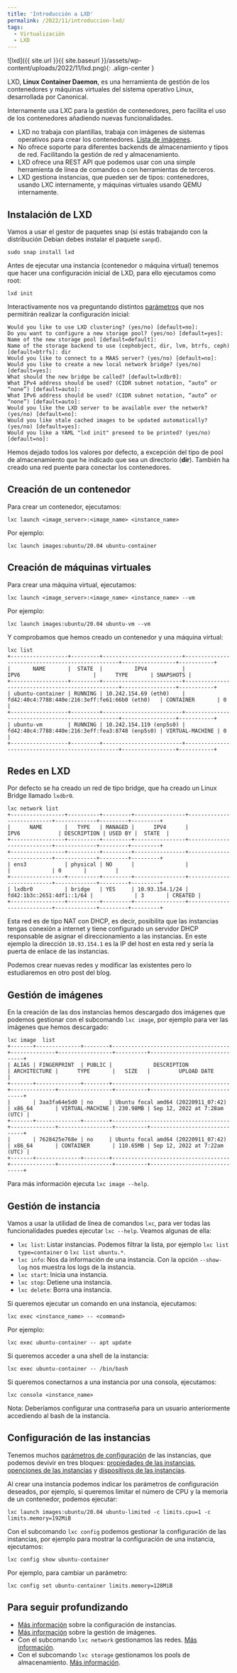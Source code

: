 ```yaml
---
title: 'Introducción a LXD'
permalink: /2022/11/introduccion-lxd/
tags:
  - Virtualización
  - LXD
---
```


![lxd]({{ site.url }}{{ site.baseurl }}/assets/wp-content/uploads/2022/11/lxd.png){: .align-center }

LXD, **Linux Container Daemon**, es una herramienta de gestión de los contenedores y máquinas virtuales del sistema operativo Linux, desarrollada por Canonical.

Internamente usa LXC para la gestión de contenedores, pero facilita el uso de los contenedores añadiendo nuevas funcionalidades.

* LXD no trabaja con plantillas, trabaja con imágenes de sistemas operativos para crear los contenedores. [Lista de imágenes](https://uk.lxd.images.canonical.com/).
* No ofrece soporte para diferentes backends de almacenamiento y tipos de red. Facilitando la gestión de red y almacenamiento.
* LXD ofrece una REST API que podemos usar con una simple herramienta de línea de comandos o con herramientas de terceros.
* LXD gestiona instancias, que pueden ser de tipos: contenedores, usando LXC internamente, y máquinas virtuales usando QEMU internamente.

<!--more-->

## Instalación de LXD

Vamos a usar el gestor de paquetes snap (si estás trabajando con la distribución Debian debes instalar el paquete `sanpd`).

```
sudo snap install lxd
```

Antes de ejecutar una instancia (contenedor o máquina virtual) tenemos que hacer una configuración inicial de LXD, para ello ejecutamos como root:

```
lxd init
```

Interactivamente nos va preguntando distintos [parámetros](https://linuxcontainers.org/lxd/getting-started-cli/#interactive-setup-options) que nos permitirán realizar la configuración inicial:

```
Would you like to use LXD clustering? (yes/no) [default=no]: 
Do you want to configure a new storage pool? (yes/no) [default=yes]: 
Name of the new storage pool [default=default]: 
Name of the storage backend to use (cephobject, dir, lvm, btrfs, ceph) [default=btrfs]: dir
Would you like to connect to a MAAS server? (yes/no) [default=no]: 
Would you like to create a new local network bridge? (yes/no) [default=yes]: 
What should the new bridge be called? [default=lxdbr0]: 
What IPv4 address should be used? (CIDR subnet notation, “auto” or “none”) [default=auto]: 
What IPv6 address should be used? (CIDR subnet notation, “auto” or “none”) [default=auto]: 
Would you like the LXD server to be available over the network? (yes/no) [default=no]: 
Would you like stale cached images to be updated automatically? (yes/no) [default=yes]: 
Would you like a YAML "lxd init" preseed to be printed? (yes/no) [default=no]: 
```

Hemos dejado todos los valores por defecto, a excepción del tipo de pool de almacenamiento que he indicado que sea un directorio (**dir**). También ha creado una red puente para conectar los contenedores.

## Creación de un contenedor

Para crear un contenedor, ejecutamos:

```
lxc launch <image_server>:<image_name> <instance_name>
```

Por ejemplo:

```
lxc launch images:ubuntu/20.04 ubuntu-container
```

## Creación de máquinas virtuales

Para crear una máquina virtual, ejecutamos:

```
lxc launch <image_server>:<image_name> <instance_name> --vm
```

Por ejemplo:

```
lxc launch images:ubuntu/20.04 ubuntu-vm --vm
```

Y comprobamos que hemos creado un contenedor y una máquina virtual:

```
lxc list
+------------------+---------+-------------------------+-------------------------------------------------+-----------------+-----------+
|       NAME       |  STATE  |          IPV4           |                      IPV6                       |      TYPE       | SNAPSHOTS |
+------------------+---------+-------------------------+-------------------------------------------------+-----------------+-----------+
| ubuntu-container | RUNNING | 10.242.154.69 (eth0)    | fd42:40c4:7788:440e:216:3eff:fe61:66b0 (eth0)   | CONTAINER       | 0         |
+------------------+---------+-------------------------+-------------------------------------------------+-----------------+-----------+
| ubuntu-vm        | RUNNING | 10.242.154.119 (enp5s0) | fd42:40c4:7788:440e:216:3eff:fea3:8748 (enp5s0) | VIRTUAL-MACHINE | 0         |
+------------------+---------+-------------------------+-------------------------------------------------+-----------------+-----------+
```

## Redes en LXD

Por defecto se ha creado un red de tipo bridge, que ha creado un Linux Bridge llamado `lxdbr0`.

```
lxc network list
+-----------------+----------+---------+----------------+---------------------------+-------------+---------+---------+
|      NAME       |   TYPE   | MANAGED |      IPV4      |           IPV6            | DESCRIPTION | USED BY |  STATE  |
+-----------------+----------+---------+----------------+---------------------------+-------------+---------+---------+
+-----------------+----------+---------+----------------+---------------------------+-------------+---------+---------+
| ens3            | physical | NO      |                |                           |             | 0       |         |
+-----------------+----------+---------+----------------+---------------------------+-------------+---------+---------+
| lxdbr0          | bridge   | YES     | 10.93.154.1/24 | fd42:1b3c:2651:4df1::1/64 |             | 3       | CREATED |
+-----------------+----------+---------+----------------+---------------------------+-------------+---------+---------+
```

Esta red es de tipo NAT con DHCP, es decir, posibilita que las instancias tengas conexión a internet y tiene configurado un servidor DHCP responsable de asignar el direccionamiento a las instancias. En este ejemplo la dirección `10.93.154.1` es la IP del host en esta red y sería la puerta de enlace de las instancias.

Podemos crear nuevas redes y modificar las existentes pero lo estudiaremos en otro post del blog.


## Gestión de imágenes

En la creación de las dos instancias hemos descargado dos imágenes que podemos gestionar con el subcomando `lxc image`, por ejemplo para ver las imágenes que hemos descargado:


```
lxc image  list
+-------+--------------+--------+-------------------------------------+--------------+-----------------+----------+------------------------------+
| ALIAS | FINGERPRINT  | PUBLIC |             DESCRIPTION             | ARCHITECTURE |      TYPE       |   SIZE   |         UPLOAD DATE          |
+-------+--------------+--------+-------------------------------------+--------------+-----------------+----------+------------------------------+
|       | 3aa3fa64e5d0 | no     | Ubuntu focal amd64 (20220911_07:42) | x86_64       | VIRTUAL-MACHINE | 230.98MB | Sep 12, 2022 at 7:28am (UTC) |
+-------+--------------+--------+-------------------------------------+--------------+-----------------+----------+------------------------------+
|       | 7628425e768e | no     | Ubuntu focal amd64 (20220911_07:42) | x86_64       | CONTAINER       | 110.65MB | Sep 12, 2022 at 7:22am (UTC) |
+-------+--------------+--------+-------------------------------------+--------------+-----------------+----------+------------------------------+
```

Para más información ejecuta `lxc image --help`.


## Gestión de instancia

Vamos a usar la utilidad de línea de comandos `lxc`, para ver todas las funcionalidades puedes ejecutar `lxc --help`. Veamos algunas de ella:

* `lxc list`: Listar instancias. Podemos filtrar la lista, por ejemplo `lxc list type=container` o `lxc list ubuntu.*`.
* `lxc info`: Nos da información de una instancia. Con la opción `--show-log` nos muestra los logs de la instancia.
* `lxc start`: Inicia una instancia.
* `lxc stop`: Detiene una instancia.
* `lxc delete`: Borra una instancia.

Si queremos ejecutar un comando en una instancia, ejecutamos:

```
lxc exec <instance_name> -- <command>
```

Por ejemplo:

```
lxc exec ubuntu-container -- apt update
```

Si queremos acceder a una shell de la instancia:

```
lxc exec ubuntu-container -- /bin/bash
```

Si queremos conectarnos a una instancia por una consola, ejecutamos:

```
lxc console <instance_name>
```

Nota: Deberíamos configurar una contraseña para un usuario anteriormente accediendo al bash de la instancia.

## Configuración de las instancias

Tenemos muchos [parámetros de configuración](https://linuxcontainers.org/lxd/docs/master/instances) de las instancias, que podemos devivir en tres bloques: [propiedades de las instancias](https://linuxcontainers.org/lxd/docs/master/instances#properties), [openciones de las instancias](https://linuxcontainers.org/lxd/docs/master/instances#keyvalue-configuration) y [dispositivos de las instancias](https://linuxcontainers.org/lxd/docs/master/instances#device-types).

Al crear una instancia podemos indicar los parámetros de configuración deseados, por ejemplo, si queremos limitar el número de CPU y la memoria de un contenedor, podemos ejecutar:

```
lxc launch images:ubuntu/20.04 ubuntu-limited -c limits.cpu=1 -c limits.memory=192MiB
```

Con el subcomando `lxc config` podemos gestionar la configuración de las instancias, por ejemplo para mostrar la configuración de una instancia, ejecutamos:

```
lxc config show ubuntu-container
```

Por ejemplo, para cambiar un parámetro:

```
lxc config set ubuntu-container limits.memory=128MiB
```

## Para seguir profundizando

* [Más información](https://linuxcontainers.org/lxd/docs/master/configuration/) sobre la configuración de instancias.
* [Más información](https://linuxcontainers.org/lxd/docs/master/images/) sobre la gestión de imágenes.
* Con el subcomando `lxc network` gestionamos las redes. [Más información](https://linuxcontainers.org/lxd/docs/master/networks/).
* Con el subcomando `lxc storage` gestionamos los pools de almacenamiento. [Más información](https://linuxcontainers.org/lxd/docs/master/storage/).
